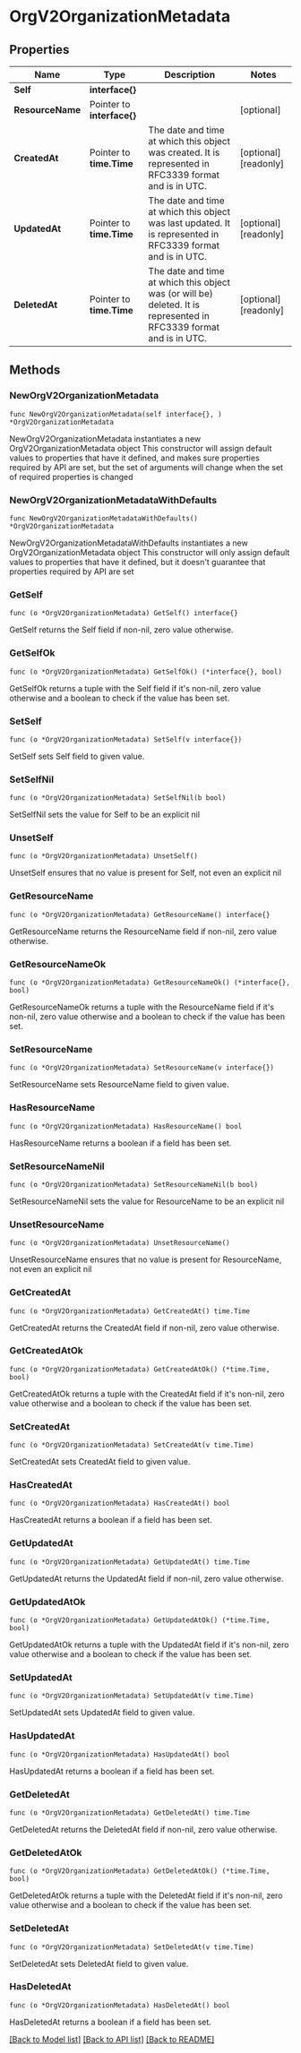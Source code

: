 # OrgV2OrganizationMetadata

## Properties

Name | Type | Description | Notes
------------ | ------------- | ------------- | -------------
**Self** | **interface{}** |  | 
**ResourceName** | Pointer to **interface{}** |  | [optional] 
**CreatedAt** | Pointer to **time.Time** | The date and time at which this object was created. It is represented in RFC3339 format and is in UTC. | [optional] [readonly] 
**UpdatedAt** | Pointer to **time.Time** | The date and time at which this object was last updated. It is represented in RFC3339 format and is in UTC. | [optional] [readonly] 
**DeletedAt** | Pointer to **time.Time** | The date and time at which this object was (or will be) deleted. It is represented in RFC3339 format and is in UTC. | [optional] [readonly] 

## Methods

### NewOrgV2OrganizationMetadata

`func NewOrgV2OrganizationMetadata(self interface{}, ) *OrgV2OrganizationMetadata`

NewOrgV2OrganizationMetadata instantiates a new OrgV2OrganizationMetadata object
This constructor will assign default values to properties that have it defined,
and makes sure properties required by API are set, but the set of arguments
will change when the set of required properties is changed

### NewOrgV2OrganizationMetadataWithDefaults

`func NewOrgV2OrganizationMetadataWithDefaults() *OrgV2OrganizationMetadata`

NewOrgV2OrganizationMetadataWithDefaults instantiates a new OrgV2OrganizationMetadata object
This constructor will only assign default values to properties that have it defined,
but it doesn't guarantee that properties required by API are set

### GetSelf

`func (o *OrgV2OrganizationMetadata) GetSelf() interface{}`

GetSelf returns the Self field if non-nil, zero value otherwise.

### GetSelfOk

`func (o *OrgV2OrganizationMetadata) GetSelfOk() (*interface{}, bool)`

GetSelfOk returns a tuple with the Self field if it's non-nil, zero value otherwise
and a boolean to check if the value has been set.

### SetSelf

`func (o *OrgV2OrganizationMetadata) SetSelf(v interface{})`

SetSelf sets Self field to given value.


### SetSelfNil

`func (o *OrgV2OrganizationMetadata) SetSelfNil(b bool)`

 SetSelfNil sets the value for Self to be an explicit nil

### UnsetSelf
`func (o *OrgV2OrganizationMetadata) UnsetSelf()`

UnsetSelf ensures that no value is present for Self, not even an explicit nil
### GetResourceName

`func (o *OrgV2OrganizationMetadata) GetResourceName() interface{}`

GetResourceName returns the ResourceName field if non-nil, zero value otherwise.

### GetResourceNameOk

`func (o *OrgV2OrganizationMetadata) GetResourceNameOk() (*interface{}, bool)`

GetResourceNameOk returns a tuple with the ResourceName field if it's non-nil, zero value otherwise
and a boolean to check if the value has been set.

### SetResourceName

`func (o *OrgV2OrganizationMetadata) SetResourceName(v interface{})`

SetResourceName sets ResourceName field to given value.

### HasResourceName

`func (o *OrgV2OrganizationMetadata) HasResourceName() bool`

HasResourceName returns a boolean if a field has been set.

### SetResourceNameNil

`func (o *OrgV2OrganizationMetadata) SetResourceNameNil(b bool)`

 SetResourceNameNil sets the value for ResourceName to be an explicit nil

### UnsetResourceName
`func (o *OrgV2OrganizationMetadata) UnsetResourceName()`

UnsetResourceName ensures that no value is present for ResourceName, not even an explicit nil
### GetCreatedAt

`func (o *OrgV2OrganizationMetadata) GetCreatedAt() time.Time`

GetCreatedAt returns the CreatedAt field if non-nil, zero value otherwise.

### GetCreatedAtOk

`func (o *OrgV2OrganizationMetadata) GetCreatedAtOk() (*time.Time, bool)`

GetCreatedAtOk returns a tuple with the CreatedAt field if it's non-nil, zero value otherwise
and a boolean to check if the value has been set.

### SetCreatedAt

`func (o *OrgV2OrganizationMetadata) SetCreatedAt(v time.Time)`

SetCreatedAt sets CreatedAt field to given value.

### HasCreatedAt

`func (o *OrgV2OrganizationMetadata) HasCreatedAt() bool`

HasCreatedAt returns a boolean if a field has been set.

### GetUpdatedAt

`func (o *OrgV2OrganizationMetadata) GetUpdatedAt() time.Time`

GetUpdatedAt returns the UpdatedAt field if non-nil, zero value otherwise.

### GetUpdatedAtOk

`func (o *OrgV2OrganizationMetadata) GetUpdatedAtOk() (*time.Time, bool)`

GetUpdatedAtOk returns a tuple with the UpdatedAt field if it's non-nil, zero value otherwise
and a boolean to check if the value has been set.

### SetUpdatedAt

`func (o *OrgV2OrganizationMetadata) SetUpdatedAt(v time.Time)`

SetUpdatedAt sets UpdatedAt field to given value.

### HasUpdatedAt

`func (o *OrgV2OrganizationMetadata) HasUpdatedAt() bool`

HasUpdatedAt returns a boolean if a field has been set.

### GetDeletedAt

`func (o *OrgV2OrganizationMetadata) GetDeletedAt() time.Time`

GetDeletedAt returns the DeletedAt field if non-nil, zero value otherwise.

### GetDeletedAtOk

`func (o *OrgV2OrganizationMetadata) GetDeletedAtOk() (*time.Time, bool)`

GetDeletedAtOk returns a tuple with the DeletedAt field if it's non-nil, zero value otherwise
and a boolean to check if the value has been set.

### SetDeletedAt

`func (o *OrgV2OrganizationMetadata) SetDeletedAt(v time.Time)`

SetDeletedAt sets DeletedAt field to given value.

### HasDeletedAt

`func (o *OrgV2OrganizationMetadata) HasDeletedAt() bool`

HasDeletedAt returns a boolean if a field has been set.


[[Back to Model list]](../README.md#documentation-for-models) [[Back to API list]](../README.md#documentation-for-api-endpoints) [[Back to README]](../README.md)


